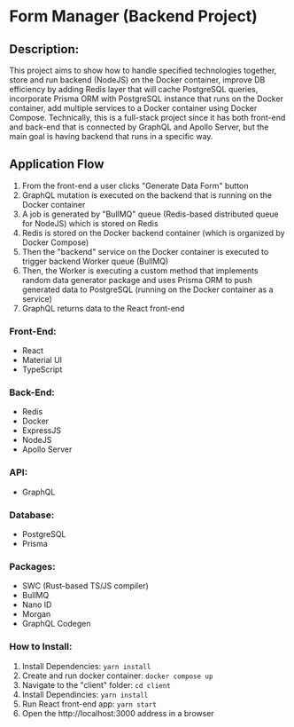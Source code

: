 # Form Manager (Backend Project)

## Description:
This project aims to show how to handle specified technologies together, store and run backend (NodeJS) on the Docker container, improve DB efficiency by adding Redis layer that will cache PostgreSQL queries, 
incorporate Prisma ORM with PostgreSQL instance that runs on the Docker container, add multiple services to a Docker container using Docker Compose. Technically, this is a full-stack project since it has both front-end and back-end that is connected by GraphQL 
and Apollo Server, but the main goal is having backend that runs in a specific way.

## Application Flow
1. From the front-end a user clicks "Generate Data Form" button
2. GraphQL mutation is executed on the backend that is running on the Docker container
3. A job is generated by "BullMQ" queue (Redis-based distributed queue for NodeJS) which is stored on Redis
4. Redis is stored on the Docker backend container (which is organized by Docker Compose)
5. Then the "backend" service on the Docker container is executed to trigger backend Worker queue (BullMQ)
6. Then, the Worker is executing a custom method that implements random data generator package and uses Prisma ORM to push generated data to PostgreSQL (running on the Docker container as a service)
7. GraphQL returns data to the React front-end

### Front-End:
- React
- Material UI
- TypeScript

### Back-End:
- Redis
- Docker
- ExpressJS
- NodeJS
- Apollo Server

### API:
- GraphQL

### Database:
- PostgreSQL
- Prisma

### Packages:
- SWC (Rust-based TS/JS compiler)
- BullMQ
- Nano ID
- Morgan
- GraphQL Codegen

### How to Install:
1. Install Dependencies: `yarn install`
2. Create and run docker container: `docker compose up`
3. Navigate to the "client" folder: `cd client`
4. Install Dependincies: `yarn install`
5. Run React front-end app: `yarn start`
6. Open the http://localhost:3000 address in a browser
